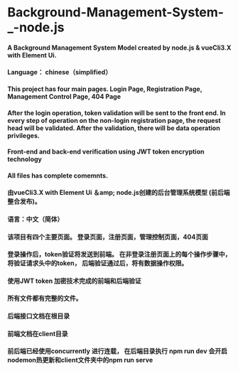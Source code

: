 # Background-Management-System-_-node.js
<h4>A Background Management System Model created by node.js &amp; vueCli3.X with Element Ui.</h4>
<h4>Language： chinese（simplified）</h4>
<h4>This project has four main pages. Login Page, Registration Page, Management Control Page, 404 Page</h4>
<h4>After the login operation, token validation will be sent to the front end. In every step of operation on the non-login registration page, the request head will be validated. After the validation, there will be data operation privileges.</h4>
<h4>Front-end and back-end verification using JWT token encryption technology</h4>
<h4>All files has complete comemnts.</h4>

<h4>由vueCli3.X with Element Ui ＆amp; node.js创建的后台管理系统模型 (前后端整合发布)。</h4>
<h4>语言：中文（简体）</h4>
<h4>该项目有四个主要页面。 登录页面，注册页面，管理控制页面，404页面</h4>
<h4>登录操作后，token验证将发送到前端。 在非登录注册页面上的每个操作步骤中，将验证请求头中的token， 后端验证通过后，将有数据操作权限。</h4>
<h4>使用JWT token 加密技术完成的前端和后端验证</h4>
<h4>所有文件都有完整的文件。</h4>
<h4>后端接口文档在根目录</h4>
<h4>前端文档在client目录</h4>
<h4>前后端已经使用concurrently 进行连载， 在后端目录执行 npm run dev 会开启nodemon热更新和client文件夹中的npm run serve</h4>










